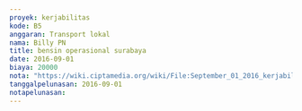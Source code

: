 ```yaml
---
proyek: kerjabilitas
kode: B5
anggaran: Transport lokal
nama: Billy PN
title: bensin operasional surabaya
date: 2016-09-01
biaya: 20000
nota: "https://wiki.ciptamedia.org/wiki/File:September_01_2016_kerjabilitas_B5_bensin_billy.jpg"
tanggalpelunasan: 2016-09-01
notapelunasan:
---
```

